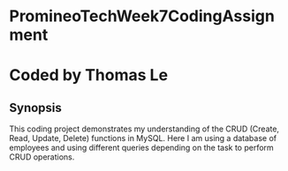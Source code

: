 # PromineoTechWeek7CodingAssignment

# Coded by Thomas Le

## Synopsis
This coding project demonstrates my understanding of the CRUD (Create, Read, Update, Delete) functions in MySQL. Here I am using a database of employees
and using different queries depending on the task to perform CRUD operations.
